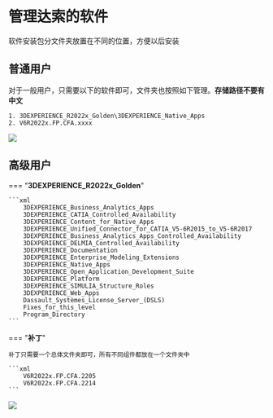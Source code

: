 # 管理达索的软件

软件安装包分文件夹放置在不同的位置，方便以后安装

## 普通用户

对于一般用户，只需要以下的软件即可，文件夹也按照如下管理。__存储路径不要有中文__

    1. 3DEXPERIENCE_R2022x_Golden\3DEXPERIENCE_Native_Apps
    2. V6R2022x.FP.CFA.xxxx

![](管理达索的软件\2022-09-05-10-16-42.png)

## 高级用户

=== "__3DEXPERIENCE_R2022x_Golden__"

    ```xml
        3DEXPERIENCE_Business_Analytics_Apps
        3DEXPERIENCE_CATIA_Controlled_Availability
        3DEXPERIENCE_Content_for_Native_Apps
        3DEXPERIENCE_Unified_Connector_for_CATIA_V5-6R2015_to_V5-6R2017
        3DEXPERIENCE_Business_Analytics_Apps_Controlled_Availability
        3DEXPERIENCE_DELMIA_Controlled_Availability
        3DEXPERIENCE_Documentation
        3DEXPERIENCE_Enterprise_Modeling_Extensions
        3DEXPERIENCE_Native_Apps
        3DEXPERIENCE_Open_Application_Development_Suite
        3DEXPERIENCE_Platform
        3DEXPERIENCE_SIMULIA_Structure_Roles
        3DEXPERIENCE_Web_Apps
        Dassault_Systèmes_License_Server_(DSLS)
        Fixes_for_this_level
        Program_Directory
    ```

=== "__补丁__"

    补丁只需要一个总体文件夹即可，所有不同组件都放在一个文件夹中
    
    ```xml
        V6R2022x.FP.CFA.2205
        V6R2022x.FP.CFA.2214
    ```

![](管理达索的软件\2022-04-21-21-23-10.png)